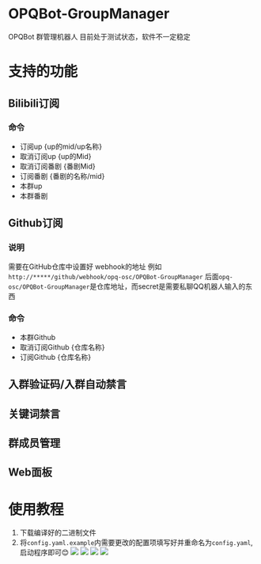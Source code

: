 # OPQBot-GroupManager
OPQBot 群管理机器人
目前处于测试状态，软件不一定稳定
# 支持的功能
## Bilibili订阅
### 命令
- 订阅up {up的mid/up名称}
- 取消订阅up {up的Mid}
- 取消订阅番剧 {番剧Mid}
- 订阅番剧 {番剧的名称/mid}
- 本群up
- 本群番剧
## Github订阅
### 说明
需要在GitHub仓库中设置好 webhook的地址 例如 `http://*****/github/webhook/opq-osc/OPQBot-GroupManager`
后面`opq-osc/OPQBot-GroupManager`是仓库地址，而secret是需要私聊QQ机器人输入的东西
### 命令
- 本群Github
- 取消订阅Github {仓库名称}
- 订阅Github {仓库名称}

## 入群验证码/入群自动禁言
## 关键词禁言
## 群成员管理
## Web面板
# 使用教程
1. 下载编译好的二进制文件
2. 将`config.yaml.example`内需要更改的配置项填写好并重命名为`config.yaml`, 启动程序即可😊
![](https://github.com/opq-osc/OPQBot-GroupManager/blob/master/pic/p1.png)
![](https://github.com/opq-osc/OPQBot-GroupManager/blob/master/pic/p2.png)
![](https://github.com/opq-osc/OPQBot-GroupManager/blob/master/pic/p3.png)
![](https://github.com/opq-osc/OPQBot-GroupManager/blob/master/pic/p4.png)
